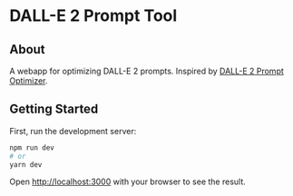 # DALL-E 2 Prompt Tool

## About

A webapp for optimizing DALL-E 2 prompts. Inspired by [DALL-E 2 Prompt Optimizer](https://www.mostrecommendedbooks.com/dalle).

## Getting Started

First, run the development server:

```bash
npm run dev
# or
yarn dev
```

Open [http://localhost:3000](http://localhost:3000) with your browser to see the result.
